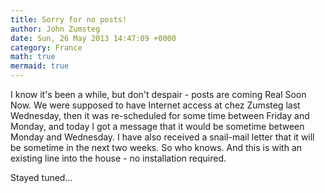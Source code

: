 ```yaml
---
title: Sorry for no posts!
author: John Zumsteg
date: Sun, 26 May 2013 14:47:09 +0000
category: France
math: true
mermaid: true
---
```

I know it's been a while, but don't despair - posts are coming Real Soon Now. We were supposed to have Internet access at chez Zumsteg last Wednesday, then it was re-scheduled for some time between Friday and Monday, and today I got a message that it would be sometime between Monday and Wednesday. I have also received a snail-mail letter that it will be sometime in the next two weeks. So who knows. And this is with an existing line into the house - no installation required.

Stayed tuned...
